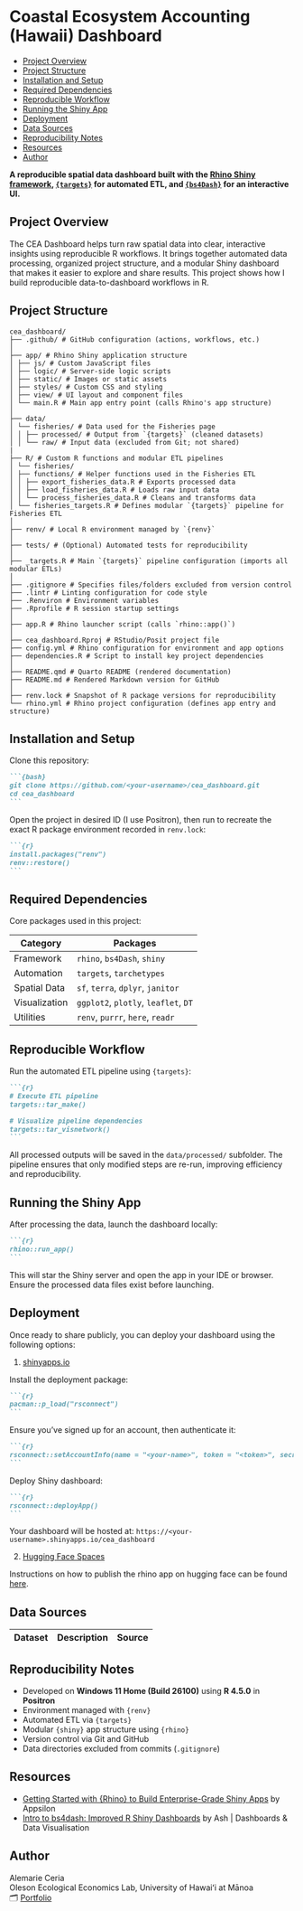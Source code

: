# Coastal Ecosystem Accounting (Hawaii) Dashboard


- [Project Overview](#project-overview)
- [Project Structure](#project-structure)
- [Installation and Setup](#installation-and-setup)
- [Required Dependencies](#required-dependencies)
- [Reproducible Workflow](#reproducible-workflow)
- [Running the Shiny App](#running-the-shiny-app)
- [Deployment](#deployment)
- [Data Sources](#data-sources)
- [Reproducibility Notes](#reproducibility-notes)
- [Resources](#resources)
- [Author](#author)

**A reproducible spatial data dashboard built with the [Rhino Shiny
framework](https://appsilon.github.io/rhino/),
[`{targets}`](https://books.ropensci.org/targets/) for automated ETL,
and [`{bs4Dash}`](https://bs4dash.rinterface.com/) for an interactive
UI.**

## Project Overview

The CEA Dashboard helps turn raw spatial data into clear, interactive
insights using reproducible R workflows. It brings together automated
data processing, organized project structure, and a modular Shiny
dashboard that makes it easier to explore and share results. This
project shows how I build reproducible data-to-dashboard workflows in R.

## Project Structure

``` text
cea_dashboard/
├── .github/ # GitHub configuration (actions, workflows, etc.)
│
├── app/ # Rhino Shiny application structure
│ ├── js/ # Custom JavaScript files
│ ├── logic/ # Server-side logic scripts
│ ├── static/ # Images or static assets
│ ├── styles/ # Custom CSS and styling
│ ├── view/ # UI layout and component files
│ └── main.R # Main app entry point (calls Rhino's app structure)
│
├── data/
│ └── fisheries/ # Data used for the Fisheries page
│ │ ├── processed/ # Output from `{targets}` (cleaned datasets)
│ │ └── raw/ # Input data (excluded from Git; not shared)
|
├── R/ # Custom R functions and modular ETL pipelines
│ └── fisheries/
│ ├── functions/ # Helper functions used in the Fisheries ETL
│ │ ├── export_fisheries_data.R # Exports processed data
│ │ ├── load_fisheries_data.R # Loads raw input data
│ │ └── process_fisheries_data.R # Cleans and transforms data
│ └── fisheries_targets.R # Defines modular `{targets}` pipeline for Fisheries ETL
│
├── renv/ # Local R environment managed by `{renv}`
│
├── tests/ # (Optional) Automated tests for reproducibility
│
├── _targets.R # Main `{targets}` pipeline configuration (imports all modular ETLs)
│
├── .gitignore # Specifies files/folders excluded from version control
├── .lintr # Linting configuration for code style
├── .Renviron # Environment variables
├── .Rprofile # R session startup settings
│
├── app.R # Rhino launcher script (calls `rhino::app()`)
│
├── cea_dashboard.Rproj # RStudio/Posit project file
├── config.yml # Rhino configuration for environment and app options
├── dependencies.R # Script to install key project dependencies
│
├── README.qmd # Quarto README (rendered documentation)
├── README.md # Rendered Markdown version for GitHub
│
├── renv.lock # Snapshot of R package versions for reproducibility
└── rhino.yml # Rhino project configuration (defines app entry and structure)
```

## Installation and Setup

Clone this repository:

```` markdown
```{bash}
git clone https://github.com/<your-username>/cea_dashboard.git
cd cea_dashboard
```
````

Open the project in desired ID (I use Positron), then run to recreate
the exact R package environment recorded in `renv.lock`:

```` markdown
```{r}
install.packages("renv")
renv::restore()
```
````

## Required Dependencies

Core packages used in this project:

| Category      | Packages                             |
|---------------|--------------------------------------|
| Framework     | `rhino`, `bs4Dash`, `shiny`          |
| Automation    | `targets`, `tarchetypes`             |
| Spatial Data  | `sf`, `terra`, `dplyr`, `janitor`    |
| Visualization | `ggplot2`, `plotly`, `leaflet`, `DT` |
| Utilities     | `renv`, `purrr`, `here`, `readr`     |

## Reproducible Workflow

Run the automated ETL pipeline using `{targets}`:

```` markdown
```{r}
# Execute ETL pipeline
targets::tar_make()  

# Visualize pipeline dependencies     
targets::tar_visnetwork()    
```
````

All processed outputs will be saved in the `data/processed/` subfolder.
The pipeline ensures that only modified steps are re-run, improving
efficiency and reproducibility.

## Running the Shiny App

After processing the data, launch the dashboard locally:

```` markdown
```{r}
rhino::run_app()
```
````

This will star the Shiny server and open the app in your IDE or browser.
Ensure the processed data files exist before launching.

## Deployment

Once ready to share publicly, you can deploy your dashboard using the
following options:

1.  [shinyapps.io](https://www.shinyapps.io/)

Install the deployment package:

```` markdown
```{r}
pacman::p_load("rsconnect")
```
````

Ensure you’ve signed up for an account, then authenticate it:

```` markdown
```{r}
rsconnect::setAccountInfo(name = "<your-name>", token = "<token>", secret = "<secret>"
```
````

Deploy Shiny dashboard:

```` markdown
```{r}
rsconnect::deployApp()
```
````

Your dashboard will be hosted at:
`https://<your-username>.shinyapps.io/cea_dashboard`

2.  [Hugging Face Spaces](https://huggingface.co/spaces)

Instructions on how to publish the rhino app on hugging face can be
found
[here](https://appsilon.github.io/rhino/articles/how-to/publish-on-huggingface.html).

## Data Sources

| Dataset | Description | Source |
|---------|-------------|--------|

## Reproducibility Notes

- Developed on **Windows 11 Home (Build 26100)** using **R 4.5.0** in
  **Positron**
- Environment managed with `{renv}`
- Automated ETL via `{targets}`
- Modular `{shiny}` app structure using `{rhino}`
- Version control via Git and GitHub
- Data directories excluded from commits (`.gitignore`)

## Resources

- [Getting Started with {Rhino} to Build Enterprise-Grade Shiny
  Apps](https://www.youtube.com/watch?v=_Om68Yj5Sxc&list=PLNuj1Dnarqy6Ye2SuVtHiDiB1AHC0_HUu&index=18)
  by Appsilon
- [Intro to bs4dash: Improved R Shiny
  Dashboards](https://www.youtube.com/watch?v=LY6K_GD4ypc&list=PLNuj1Dnarqy6Ye2SuVtHiDiB1AHC0_HUu&index=25&t=362s)
  by Ash \| Dashboards & Data Visualisation

## Author

Alemarie Ceria  
Oleson Ecological Economics Lab, University of Hawaiʻi at Mānoa  
🗂️ [Portfolio](https://alemarieceria.github.io/portfolio/)
